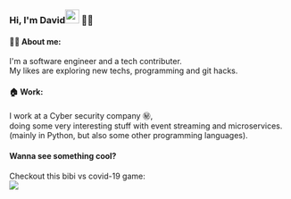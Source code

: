 ### Hi, I'm David<img src="https://media.giphy.com/media/hvRJCLFzcasrR4ia7z/giphy.gif" width="25px"> :man_technologist:

#### 🙋‍♂️ About me:
I'm a software engineer and a tech contributer.<br>
My likes are exploring new techs, programming and git hacks.<br>

#### :house: Work:
I work at a Cyber security company ㊙️,<br>
doing some very interesting stuff with event streaming and microservices.<br>
(mainly in Python, but also some other programming languages).<br>

#### Wanna see something cool?
Checkout this bibi vs covid-19 game:<br>
[![](images\bibi_vs_covid.gif)](https://DavidMeu.github.io/bibi_vs_covid/)


<!--
**DavidMeu/DavidMeu** is a ✨ _special_ ✨ repository because its `README.md` (this file) appears on your GitHub profile.

Here are some ideas to get you started:

- 🔭 I’m currently working on ...
- 🌱 I’m currently learning ...
- 👯 I’m looking to collaborate on ...
- 🤔 I’m looking for help with ...
- 💬 Ask me about ...
- 📫 How to reach me: ...
- 😄 Pronouns: ...
- ⚡ Fun fact: ...
-->
